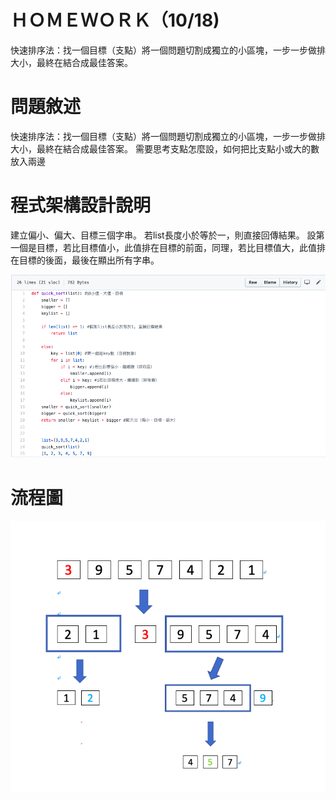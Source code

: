 # ＨＯＭＥＷＯＲＫ（10/18)

快速排序法：找一個目標（支點）將一個問題切割成獨立的小區塊，一步一步做排大小，最終在結合成最佳答案。

# 問題敘述

快速排序法：找一個目標（支點）將一個問題切割成獨立的小區塊，一步一步做排大小，最終在結合成最佳答案。
需要思考支點怎麼設，如何把比支點小或大的數放入兩邊


# 程式架構設計說明

建立偏小、偏大、目標三個字串。
若list長度小於等於一，則直接回傳結果。
設第一個是目標，若比目標值小，此值排在目標的前面，同理，若比目標值大，此值排在目標的後面，最後在顯出所有字串。

![](/QuickSort/images/python.png)

# 流程圖

![](/QuickSort/images/quicksort.png)
